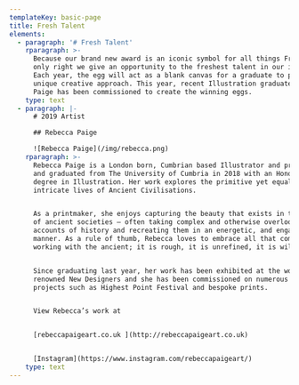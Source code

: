 ```yaml
---
templateKey: basic-page
title: Fresh Talent
elements:
  - paragraph: '# Fresh Talent'
    rparagraph: >-
      Because our brand new award is an iconic symbol for all things Fresh, it’s
      only right we give an opportunity to the freshest talent in our industry.
      Each year, the egg will act as a blank canvas for a graduate to provide a
      unique creative approach. This year, recent Illustration graduate Rebecca
      Paige has been commissioned to create the winning eggs.
    type: text
  - paragraph: |-
      # 2019 Artist

      ## Rebecca Paige

      ![Rebecca Paige](/img/rebecca.png)
    rparagraph: >-
      Rebecca Paige is a London born, Cumbrian based Illustrator and printmaker
      and graduated from The University of Cumbria in 2018 with an Honours
      degree in Illustration. Her work explores the primitive yet equally
      intricate lives of Ancient Civilisations. 


      As a printmaker, she enjoys capturing the beauty that exists in the ruins
      of ancient societies – often taking complex and otherwise overlooked
      accounts of history and recreating them in an energetic, and engaging
      manner. As a rule of thumb, Rebecca loves to embrace all that comes with
      working with the ancient; it is rough, it is unrefined, it is wild! 


      Since graduating last year, her work has been exhibited at the world
      renowned New Designers and she has been commissioned on numerous live
      projects such as Highest Point Festival and bespoke prints. 


      View Rebecca’s work at 


      [rebeccapaigeart.co.uk ](http://rebeccapaigeart.co.uk)


      [Instagram](https://www.instagram.com/rebeccapaigeart/)
    type: text
---
```


